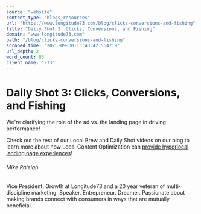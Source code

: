 ```yaml
---
source: "website"
content_type: "blogs_resources"
url: "https://www.longitude73.com/blog/clicks-conversions-and-fishing"
title: "Daily Shot 3: Clicks, Conversions, and Fishing"
domain: "www.longitude73.com"
path: "/blog/clicks-conversions-and-fishing"
scraped_time: "2025-09-30T13:43:42.564719"
url_depth: 2
word_count: 83
client_name: "-73"
---
```


# Daily Shot 3: Clicks, Conversions, and Fishing

We're clarifying the role of the ad vs. the landing page in driving performance!

Check out the rest of our Local Brew and Daily Shot videos on our blog to learn more about how Local Content Optimization can [provide hyperlocal landing page experiences](/blog/driving-local-relevance-with-nextdoor)!

###### Mike Raleigh

Vice President, Growth at Longitude73 and a 20 year veteran of multi-discipline marketing. Speaker. Entrepreneur. Dreamer. Passionate about making brands connect with consumers in ways that are mutually beneficial.